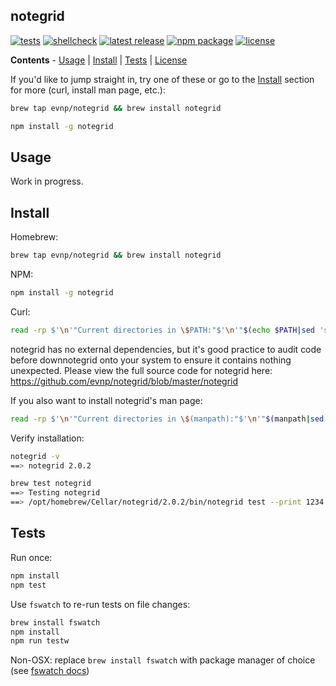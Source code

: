 notegrid
-----------

[![tests](https://github.com/evnp/notegrid/workflows/tests/badge.svg)](https://github.com/evnp/notegrid/actions)
[![shellcheck](https://github.com/evnp/notegrid/workflows/shellcheck/badge.svg)](https://github.com/evnp/notegrid/actions)
[![latest release](https://img.shields.io/github/release/evnp/notegrid.svg)](https://github.com/evnp/notegrid/releases/latest)
[![npm package](https://img.shields.io/npm/v/notegrid.svg)](https://www.npmjs.com/package/notegrid)
[![license](https://img.shields.io/badge/license-MIT-blue)](https://github.com/evnp/notegrid/blob/master/LICENSE.md)

**Contents** - [Usage](https://github.com/evnp/notegrid#usage) | [Install](https://github.com/evnp/notegrid#install) | [Tests](https://github.com/evnp/notegrid#tests) | [License](https://github.com/evnp/notegrid#license)

If you'd like to jump straight in, try one of these or go to the [Install](https://github.com/evnp/notegrid#install) section for more (curl, install man page, etc.):
```sh
brew tap evnp/notegrid && brew install notegrid
```
```sh
npm install -g notegrid
```

Usage
-----

Work in progress.

Install
-------
Homebrew:
```sh
brew tap evnp/notegrid && brew install notegrid
```
NPM:
```sh
npm install -g notegrid
```
Curl:
```sh
read -rp $'\n'"Current directories in \$PATH:"$'\n'"$(echo $PATH|sed 's/:/\n/g'|sort)"$'\n\n'"Enter a directory from the list above: " && [[ -z "${REPLY}" ]] && echo "Cancelled (no directory entered)" || ( curl -L -o "${REPLY/\~/$HOME}/notegrid" https://github.com/evnp/notegrid/raw/main/notegrid && chmod +x "${REPLY/\~/$HOME}/notegrid" )
```
notegrid has no external dependencies, but it's good practice to audit code before downnotegrid onto your system to ensure it contains nothing unexpected. Please view the full source code for notegrid here: https://github.com/evnp/notegrid/blob/master/notegrid

If you also want to install notegrid's man page:
```sh
read -rp $'\n'"Current directories in \$(manpath):"$'\n'"$(manpath|sed 's/:/\n/g'|sort)"$'\n\n'"Enter a directory from the list above: " && [[ -z "${REPLY}" ]] && echo "Cancelled (no directory entered)" || curl -L -o "${REPLY/\~/$HOME}/man1/notegrid.1" https://github.com/evnp/notegrid/raw/main/man/notegrid.1
```
Verify installation:
```sh
notegrid -v
==> notegrid 2.0.2

brew test notegrid
==> Testing notegrid
==> /opt/homebrew/Cellar/notegrid/2.0.2/bin/notegrid test --print 1234 hello world
```

Tests
-------------
Run once:
```sh
npm install
npm test
```
Use `fswatch` to re-run tests on file changes:
```sh
brew install fswatch
npm install
npm run testw
```
Non-OSX: replace `brew install fswatch` with package manager of choice (see [fswatch docs](https://github.com/emcrisostomo/fswatch#getting-fswatch))
